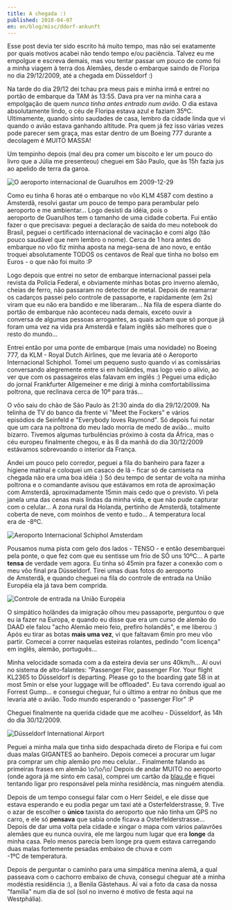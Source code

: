 ```yaml
---
title: A chegada :)
published: 2010-04-07
en: en/blog/misc/ddorf-ankunft
---
```


Esse post devia ter sido escrito há muito tempo, mas não sei exatamente por quais motivos acabei não tendo tempo e/ou paciência.
Talvez eu me empolgue e escreva demais, mas vou tentar passar um pouco de como foi a minha viagem à terra dos Alemães,
desde o embarque saindo de Floripa no dia 29/12/2009, até a chegada em Düsseldorf :)

Na tarde do dia 29/12 dei tchau pra meus pais e minha irmã e entrei no portão de embarque da TAM às 13:55.
Dava pra ver na minha cara a empolgação de quem _nunca tinha antes entrado num avião_.
O dia estava absolutamente lindo, o céu de Floripa estava azul e faziam 35ºC.
Ultimamente, quando sinto saudades de casa, lembro da cidade linda que vi quando o avião estava ganhando altitude.
Pra quem já fez isso várias vezes pode parecer sem graça, mas estar dentro de um Boeing 777 durante a decolagem é MUITO MASSA!

Um tempinho depois (mal deu pra comer um biscoito e ler um pouco do livro que a Júlia me presenteou) cheguei em São Paulo,
que às 15h fazia jus ao apelido de terra da garoa.

![O aeroporto internacional de Guarulhos em 2009-12-29](/files/imgs/2010-03_2.jpg)

Como eu tinha 6 horas até o embarque no vôo KLM 4587 com destino a Amsterdã,
resolvi gastar um pouco de tempo para perambular pelo aeroporto e me ambientar...
Logo desisti da idéia, pois o aeroporto de Guarulhos tem o tamanho de uma cidade coberta.
Fui então fazer o que precisava:
peguei a declaração de saída do meu notebook do Brasil, peguei o certificado internacional de vacinação e comi algo
(tão pouco saudável que nem lembro o nome).
Cerca de 1 hora antes do embarque no vôo fiz minha aposta na mega-sena de ano novo,
e então troquei absolutamente TODOS os centavos de Real que tinha no bolso em Euros - o que não foi muito :P

Logo depois que entrei no setor de embarque internacional passei pela revista da Polícia Federal,
e obviamente minhas botas pro inverno alemão, cheias de ferro, não passaram no detector de metal.
Depois de reamarrar os cadarços passei pelo controle de passaporte, e rapidamente (em 2s) viram que eu não era bandido e me liberaram...
Na fila de espera diante do portão de embarque não aconteceu nada demais, exceto ouvir a conversa de algumas pessoas arrogantes,
as quais acham que só porque já foram uma vez na vida pra Amsterdã e falam inglês são melhores que o resto do mundo...

Entrei então por uma ponte de embarque (mais uma novidade) no Boeing 777, da KLM - Royal Dutch Airlines,
que me levaria até o Aeroporto Internacional Schiphol.
Tomei um pequeno susto quando vi as comissárias conversando alegremente entre si em holândes, mas logo veio o alívio,
ao ver que com os passageiros elas falavam em inglês :)
Peguei uma edição do jornal Frankfurter Allgemeiner e me dirigi à minha comfortabilíssima poltrona, que reclinava cerca de 10º para trás...

O vôo saiu do chão de São Paulo às 21:30 ainda do dia 29/12/2009.
Na telinha de TV do banco da frente vi "Meet the Fockers" e vários episódios de Seinfeld e "Everybody loves Raymond".
Só depois fui notar que um cara na poltrona do meu lado morria de medo de avião... muito bizarro.
Tivemos algumas turbulências próximo à costa da África, mas o céu europeu finalmente chegou,
e às 8 da manhã do dia 30/12/2009 estávamos sobrevoando o interior da França.

Andei um pouco pelo corredor, peguei a fila do banheiro para fazer a higiene matinal
e coloquei um casaco de lã - ficar só de camiseta na chegada não era uma boa idéia :)
Só deu tempo de sentar de volta na minha poltrona e o comandante avisou que estávamos em rota de aproximação com Amsterdã,
aproximadamente 15min mais cedo que o previsto.
Vi pela janela uma das cenas mais lindas da minha vida, e que não pude capturar com o celular...
A zona rural da Holanda, pertinho de Amsterdã, totalmente coberta de neve, com moinhos de vento e tudo...
A temperatura local era de -8ºC.

![Aeroporto Internacional Schiphol Amsterdam](/files/imgs/2010-03_3.jpg)

Pousamos numa pista com gelo dos lados - TENSO - e então desembarquei pela ponte, o que fez com que eu sentisse um frio de SÓ uns 10ºC...
A parte **tensa** de verdade vem agora. Eu tinha só 45min pra fazer a conexão com o meu vôo final pra Düsseldorf.
Tirei umas duas fotos do aeroporto de Amsterdã, e quando cheguei na fila do controle de entrada na União Européia ela já tava bem comprida.

![Controle de entrada na União Européia](/files/imgs/2010-03_5.jpg)

O simpático holândes da imigração olhou meu passaporte, perguntou o que eu ia fazer na Europa,
e quando eu disse que era um curso de alemão do DAAD ele falou "acho Alemão meio feio, prefiro holandês", e me liberou :)
Após eu tirar as botas **mais uma vez**, vi que faltavam 6min pro meu vôo partir.
Comecei a correr naquelas esteiras rolantes, pedindo "com licença" em inglês, alemão, português...

Minha velocidade somada com a da esteira devia ser uns 40km/h...
Aí ouvi no sistema de alto-falantes: "Passenger Flor, passenger Flor. Your flight KL2365 to Düsseldorf is departing.
Please go to the boarding gate 5B in at most 5min or else your luggage will be offloaded".
Eu tava correndo igual ao Forrest Gump... e consegui cheguar, fui o último a entrar no ônibus que me levaria até o avião.
Todo mundo esperando o "passenger Flor" :P

Cheguei finalmente na querida cidade que me acolheu - Düsseldorf, às 14h do dia 30/12/2009.

![Düsseldorf International Airport](/files/imgs/2010-03_6.jpg)

Peguei a minha mala que tinha sido despachada direto de Floripa e fui com duas malas GIGANTES ao banheiro.
Depois comecei a procurar um lugar pra comprar um chip alemão pro meu celular...
Finalmente falando as primeiras frases em alemão \o/\o/\o/
Depois de andar MUITO no aeroporto (onde agora já me sinto em casa),
comprei um cartão da [blau.de](http://blau.de) e fiquei tentando ligar pro responsável pela minha residência, mas ninguém atendia.

Depois de um tempo consegui falar com o Herr Seidel, e ele disse que estava esperando e eu podia pegar um taxi até a Osterfelderstrasse, 9.
Tive o azar de escolher o **único** taxista do aeroporto que não tinha um GPS no carro, e ele só **pensava** que sabia onde ficava a Osterfelderstrasse...
Depois de dar uma volta pela cidade e xingar o mapa com vários palavrões alemães que eu nunca ouvira, ele me largou num lugar que era **longe** da minha casa.
Pelo menos parecia bem longe pra quem estava carregando duas malas fortemente pesadas embaixo de chuva e com -1ºC de temperatura.

Depois de perguntar o caminho para uma simpática menina alemã, a qual passeava com o cachorro embaixo de chuva,
consegui cheguar até a minha modéstia residência :), a Benila Gästehaus.
Aí vai a foto da casa da nossa "família" num dia de sol (sol no inverno é motivo de festa aqui na Westphália).

